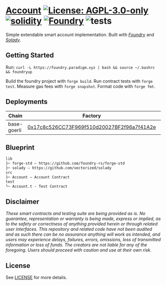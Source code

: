 # [Account](https://github.com/nanidao/Account)  [![License: AGPL-3.0-only](https://img.shields.io/badge/License-AGPL-black.svg)](https://opensource.org/license/agpl-v3/) [![solidity](https://img.shields.io/badge/solidity-%5E0.8.19-black)](https://docs.soliditylang.org/en/v0.8.19/) [![Foundry](https://img.shields.io/badge/Built%20with-Foundry-000000.svg)](https://getfoundry.sh/) ![tests](https://github.com/z0r0z/zenplate/actions/workflows/ci.yml/badge.svg)

Simple extendable smart account implementation. Built with *[Foundry](https://github.com/foundry-rs/forge-std)* and *[Solady](https://github.com/vectorized/solady)*.

## Getting Started

Run: `curl -L https://foundry.paradigm.xyz | bash && source ~/.bashrc && foundryup`

Build the foundry project with `forge build`. Run contract tests with `forge test`. Measure gas fees with `forge snapshot`. Format code with `forge fmt`.

## Deployments

Chain           | Factory                                 | Implementation                          | Commit
----------------|-----------------------------------------|-----------------------------------------|------------------------------------------
base-goerli    | [0x17c8c526CC73F969f510d20027BF2f96a7f41A2e](https://goerli.basescan.org/address/0x17c8c526cc73f969f510d20027bf2f96a7f41a2e#code) | [0xd673BdCBCC054f0B149FF0376937f1CE15d9cd2D](https://goerli.basescan.org/address/0xd673BdCBCC054f0B149FF0376937f1CE15d9cd2D#code) | [d379a653246d2953489a29413a6c6e59bda1db24](https://github.com/NaniDAO/Account/commit/d379a653246d2953489a29413a6c6e59bda1db24)


## Blueprint

```txt
lib
├─ forge-std — https://github.com/foundry-rs/forge-std
├─ solady — https://github.com/vectorized/solady
src
├─ Account — Account Contract
test
└─ Account.t - Test Contract
```

## Disclaimer

*These smart contracts and testing suite are being provided as is. No guarantee, representation or warranty is being made, express or implied, as to the safety or correctness of anything provided herein or through related user interfaces. This repository and related code have not been audited and as such there can be no assurance anything will work as intended, and users may experience delays, failures, errors, omissions, loss of transmitted information or loss of funds. The creators are not liable for any of the foregoing. Users should proceed with caution and use at their own risk.*

## License

See [LICENSE](./LICENSE) for more details.
